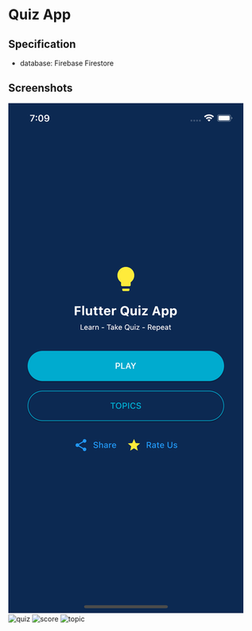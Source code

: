 # Quiz App

## Specification

- database: Firebase Firestore


## Screenshots

![home](screenshot/home.png "home screen")
![quiz](screenshots/quiz.png "quiz screen")
![score](screenshots/score.png "score screen")
![topic](screenshots/topic.png "topic screen")
